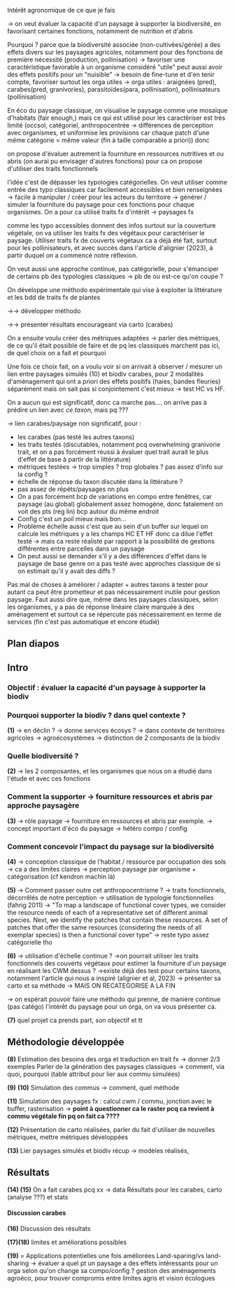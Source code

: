 

Intérêt agronomique de ce que je fais 

→ on veut évaluer la capacité d'un paysage à supporter la biodiversité, en favorisant certaines fonctions, notamment de nutrition et d'abris

Pourquoi ? parce que la biodiversité associée (non-cultivées/gérée) a des effets divers sur les paysages agricoles, notamment pour des fonctions de première nécessité (production, pollinisation)
→ favoriser une caractéristique favorable à un organisme considéré "utile" peut aussi avoir des effets positifs pour un "nuisible"
→ besoin de fine-tune et d'en tenir compte, favoriser surtout les orga utiles
→ orga utiles : araignées (pred), carabes(pred, granivories), parasitoïdes(para, pollinisation), pollinisateurs (pollinisation)

En éco du paysage classique, on visualise le paysage comme une mosaïque d'habitats (fair enough,) mais ce qui est utilisé pour les caractériser est très limité (occsol, catégoriel, anthropocentrée → différences de perception avec organismes, et uniformise les provisions car chaque patch d'une même catégorie = même valeur (fin à taille comparable a priori))
donc

on propose d'évaluer autrement la fourniture en ressources nutritives et ou abris (on aurai pu envisager d'autres fonctions)
pour ca on propose d'utiliser des traits fonctionnels

l'idée c'est de dépasser les typologies catégorielles.
On veut utiliser comme entrée des typo classiques car facilement accessibles et bien renseignées → facile à manipuler / créer pour les acteurs du territoire → générer / simuler la fourniture du paysage pour ces fonctions pour chaque organismes.
On a pour ca utilisé traits fx d'intérêt → paysages fx

comme les typo accessibles donnent des infos surtout sur la couverture végétale, on va utiliser les traits fx des végétaux pour caractériser le paysage.
Utiliser traits fx de couverts végétaux ca a déjà été fait, surtout pour les pollinisateurs, et avec succès dans l'article d'alignier (2023), à partir duquel on a commencé notre réflexion.

On veut aussi une approche continue, pas catégorielle, pour s'émanciper de certains pb des typologies classiques → pb de ou est-ce qu'on coupe ?

On développe une méthodo expérimentale qui vise à exploiter la littérature et les bdd de traits fx de plantes

→→ développer méthodo

→→ présenter résultats encourageant via carto (carabes)

On a ensuite voulu créer des métriques adaptées → parler des métriques, de ce qu'il était possible de faire et de pq les classiques marchent pas ici, de quel choix on a fait et pourquoi

Une fois ce choix fait, on a voulu voir si on arrivait à observer / mesurer un lien entre paysages simulés (10) et biodiv carabes, pour 2 modalités d'aménagement qui ont a priori des effets positifs (haies, bandes fleuries) séparément mais on sait pas si conjointement c'est mieux → test HC vs HF.

On a aucun qui est significatif, donc ca marche pas.... on arrive pas à prédire un lien avec *ce taxon*, mais pq ???

→ lien carabes/paysage non significatif, pour :
- les carabes (pas testé les autres taxons)
- les traits testés (discutables, notamment pcq overwhelming granivorie trait, et on a pas forcément réussi à évaluer quel trait aurait le plus d'effet de base à partir de la littérature)
- métriques testées → trop simples ? trop globales ? pas assez d'info sur la config ?
- échelle de réponse du taxon discutée dans la littérature ?
- pas assez de répéts/paysages nn plus
- On a pas forcément bcp de variations en compo entre fenêtres, car paysage (au global) globalement assez homogène, donc fatalement on voit des pts (reg lin) bcp autour du même endroit
- Config c'est *un poil* mieux mais bon... 
- Problème échelle aussi c'est que au sein d'un buffer sur lequel on calcule les métriques y a les champs HC ET HF donc ca dilue l'effet testé → mais ca reste réaliste par rapport à la possibilité de gestions différentes entre parcelles dans un paysage
- On peut aussi se demander s'il y a des différences d'effet dans le paysage de base genre on a pas testé avec approches classique de si on estimait qu'il y avait des diffs ?

Pas mal de choses à améliorer / adapter + autres taxons à tester 
pour autant ca peut être prometteur et pas nécessairement inutile pour gestion paysage.
Faut aussi dire que, même dans les paysages classiques, selon les organismes, y a pas de réponse linéaire claire marquée à des aménagement et surtout ca se répercute pas nécessairement en terme de services (fin c'est pas automatique et encore étudié)


## Plan diapos


## Intro

### Objectif : évaluer la capacité d'un paysage à supporter la biodiv

### Pourquoi supporter la biodiv ? dans quel contexte ?
**(1)**
→ en déclin ?
→ donne services écosys ?
→ dans contexte de territoires agricoles → agroécosystèmes → distinction de 2 composants de la biodiv

### Quelle biodiversité ? 
**(2)**
→ les 2 composantes, et les organismes que nous on a étudié dans l'étude et avec ces fonctions

### Comment la supporter → fourniture ressources et abris par approche paysagère

**(3)**
→ rôle paysage → fourniture en ressources et abris par exemple.
→ concept important d'éco du paysage  → hétéro compo / config 


### Comment concevoir l'impact du paysage sur la biodiversité

**(4)**
→ conception classique de l'habitat / ressource par occupation des sols
→ ca a des limites claires → perception paysage par organisme + catégorisation (cf kendron machin là)


**(5)**
→ Comment passer outre cet anthropocentrisme ? → traits fonctionnels, décorrêlés de notre perception
→ utilisation de typologie fonctionnelles (fahrig 2011) → "To map a landscape of functional cover types, we consider the resource needs of each of a representative set of different animal species. Next, we identify the patches that contain these resources. A set of patches that offer the same resources (considering the needs of all exemplar species) is then a functional cover type" → reste typo assez catégorielle tho

**(6)**
→ utilisation d'échelle continue ?
→on pourrait utiliser les traits fonctionnels des couverts végétaux pour estimer la fourniture d'un paysage en réalisant les CWM dessus ?
→existe déjà des test pour certains taxons, notamment l'article qui nous a inspiré (alignier et al, 2023) → présenter sa carto et sa méthode → MAIS ON RECATEGORISE A LA FIN

→ on espérait pouvoir faire une méthodo qui prenne, de manière continue (pas catégo) l'intérêt du paysage pour un orga, on va vous présenter ca.

**(7)**
quel projet ca prends part, son objectif et tt
## Méthodologie développée 

**(8)**
Estimation des besoins des orga et traduction en trait fx → donner 2/3 exemples
Parler de la génération des paysages classiques → comment, via quoi, pourquoi (table attribut pour lier aux commu simulées)

**(9)** **(10)**
Simulation des commus → comment, quel méthode

**(11)**
Simulation des paysages fx : calcul cwm / commu, jonction avec le buffer, rasterisation → **point à questionner ca le raster pcq ca revient à commu végétale fin pq on fait ca ????**

**(12)**
Présentation de carto réalisées, parler du fait d'utiliser de nouvelles métriques, mettre métriques développées

**(13)**
Lier paysages simulés et biodiv récup → modèles réalisés,

## Résultats
**(14) (15)**
On a fait carabes pcq xx → data
Résultats pour les carabes, carto (analyse ???) et stats

#### Discussion carabes
**(16)**
Discussion des résultats

**(17)(18)**
limites et améliorations possibles

**(19)** = Applications potentielles une fois améliorées
Land-sparing/vs land-sharing → évaluer a quel pt un paysage a des effets intéressants pour un orga selon qu'on change sa compo/config ?
gestion des aménagements agroéco, pour trouver compromis entre limites agris et vision écologues


